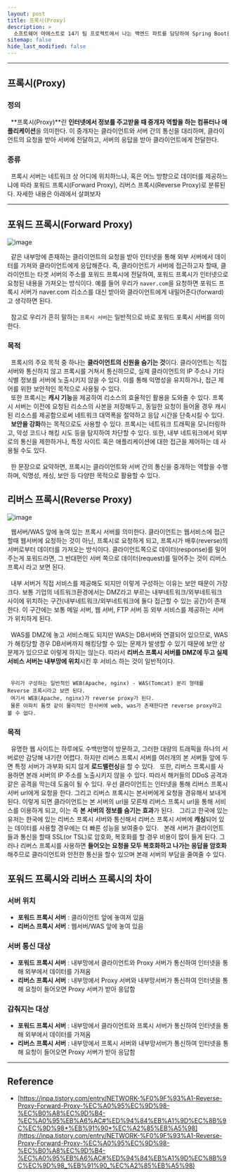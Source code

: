 ```yaml
---
layout: post
title: 프록시(Proxy)
description: >
  소프트웨어 마에스트로 14기 팀 프로젝트에서 나는 백엔드 파트를 담당하여 Spring Boot를 통한 API 서버 개발을 하게 되었다. 백엔드 아키텍처를 설계하던 중 '리버스 프록시'라는 단어를 팀원을 통해 접하게 되었고, 이에 대해 상세하게 공부하여 팀원들에게 공유해주고자 게시글을 작성하게 되었다.
sitemap: false
hide_last_modified: false
---
```


---

## 프록시(Proxy)

### 정의

&nbsp; **프록시(Proxy)**란 **인터넷에서 정보를 주고받을 때 중개자 역할을 하는 컴퓨터나 애플리케이션**을 의미한다. 이 중개자는 클라이언트와 서버 간의 통신을 대리하며, 클라이언트의 요청을 받아 서버에 전달하고, 서버의 응답을 받아 클라이언트에게 전달한다.

### 종류

&nbsp; 프록시 서버는 네트워크 상 어디에 위치하느냐, 혹은 어느 방향으로 데이터를 제공하느냐에 따라 포워드 프록시(Forward Proxy), 리버스 프록시(Reverse Proxy)로 분류된다. 자세한 내용은 아래에서 살펴보자

---

## 포워드 프록시(Forward Proxy)

![image](https://user-images.githubusercontent.com/68031450/248016479-61cea991-54ae-4032-8d8a-e6bf8414a502.png)

&nbsp; 같은 내부망에 존재하는 클라이언트의 요청을 받아 인터넷을 통해 외부 서버에서 데이터를 가져와 클라이언트에게 응답해준다.​ 즉, 클라이언트가 서버에 접근하고자 할때, 클라이언트는 타겟 서버의 주소를 포워드 프록시에 전달하여, 포워드 프록시가 인터넷으로 요청된 내용을 가져오는 방식이다. 예를 들어 우리가 `naver.com`을 요청하면 포워드 프록시 서버가 naver.com 리소스를 대신 받아와 클라이언트에게 내밀어준다(forward)고 생각하면 된다.<br><br>
&nbsp; 참고로 우리가 흔히 말하는 `프록시 서버`는 일반적으로 바로 포워드 포록시 서버를 의미한다.

### 목적

&nbsp; 프록시의 주요 목적 중 하나는 **클라이언트의 신원을 숨기는 것**이다. 클라이언트는 직접 서버와 통신하지 않고 프록시를 거쳐서 통신하므로, 실제 클라이언트의 IP 주소나 기타 식별 정보를 서버에 노출시키지 않을 수 있다. 이를 통해 익명성을 유지하거나, 접근 제어를 위한 보안적인 목적으로 사용될 수 있다.<br>
&nbsp; 또한 프록시는 **캐시 기능**을 제공하여 리소스의 효율적인 활용을 도와줄 수 있다. 프록시 서버는 이전에 요청된 리소스의 사본을 저장해두고, 동일한 요청이 들어올 경우 캐시된 리소스를 제공함으로써 네트워크 대역폭을 절약하고 응답 시간을 단축시킬 수 있다.<br>
&nbsp; **보안을 강화**하는 목적으로도 사용할 수 있다. 프록시는 네트워크 트래픽을 모니터링하고, 악성 코드나 해킹 시도 등을 탐지하여 차단할 수 있다. 또한, 내부 네트워크에서 외부로의 통신을 제한하거나, 특정 사이트 혹은 애플리케이션에 대한 접근을 제어하는 데 사용될 수도 있다.<br><br>
&nbsp; 한 문장으로 요약하면, 프록시는 클라이언트와 서버 간의 통신을 중개하는 역할을 수행하며, 익명성, 캐싱, 보안 등 다양한 목적으로 활용할 수 있다.

## 리버스 프록시(Reverse Proxy)

![image](https://user-images.githubusercontent.com/68031450/248017050-59a767fc-2ebe-4d3d-a42d-64e94e0eb859.png)

&nbsp; 웹서버/WAS 앞에 놓여 있는 프록시 서버를 의미한다. 클라이언트는 웹서비스에 접근할때 웹서버에 요청하는 것이 아닌, 프록시로 요청하게 되고, 프록시가 배후(reverse)의 서버로부터 데이터를 가져오는 방식이다. 클라이언트쪽으로 데이터(response)를 밀어주는게 포워드라면, 그 반대편인 서버 쪽으로 데이터(request)를 밀어주는 것이 리버스 프록시 라고 보면 된다.<br><br>
&nbsp; 내부 서버거 직접 서비스를 제공해도 되지만 이렇게 구성하는 이유는 보안 때문이 가장 크다. 보통 기업의 네트워크환경에서는 DMZ라고 부르는 내부네트워크/외부네트워크 사이에 위치하는 구간(내부네트워크/외부네트워크에 둘다 접근할 수 있는 공간)이 존재한다. 이 구간에는 보통 메일 서버, 웹 서버, FTP 서버 등 외부 서비스를 제공하는 서버가 위치하게 된다.<br><br>
&nbsp; WAS를 DMZ에 놓고 서비스해도 되지만 WAS는 DB서버와 연결되어 있으므로, WAS가 해킹당할 경우 DB서버까지 해킹당할 수 있는 문제가 발생할 수 있기 때문에 보안 상 문제가 있으므로 이렇게 하지는 않는다. 따라서 **리버스 프록시 서버를 DMZ에 두고 실제 서비스 서버는 내부망에 위치**시킨 후 서비스 하는 것이 일반적이다.<br><br>

```
 우리가 구성하는 일반적인 WEB(Apache, nginx) - WAS(Tomcat) 분리 형태를 Reverse 프록시라고 보면 된다.
 여기서 WEB(Apache, nginx)가 reverse proxy가 된다.
 물론 아파치 톰캣 같이 물리적인 한서버에 web, was가 존재한다면 reverse proxy라고 볼 수 없다.
```

### 목적

&nbsp; 유명한 웹 사이트는 하루에도 수백만명이 방문하고, 그러한 대량의 트래픽을 하나의 서버로만 감당해 내기란 어렵다. 하지만 리버스 프록시 서버를 여러개의 본 서버들 앞에 두면 특정 서버가 과부화 되지 않게 **로드밸런싱**을 할 수 있다.
&nbsp; 또한, 리버스 프록시를 사용하면 본래 서버의 IP 주소를 노출시키지 않을 수 있다. 따라서 해커들의 DDoS 공격과 같은 공격을 막는데 도움이 될 수 있다. 우선 클라이언트는 인터넷을 통해 리버스 프록시 서버 url에게 요청을 한다. 그리고 리버스 프록시는 본서버에게 요청을 경유해서 보내게 된다. 이렇게 되면 클라이언트는 본 서버의 url을 모른채 리버스 프록시 url을 통해 서비스를 이용하게 되고, 이는 즉 **본 서버의 정보를 숨기는 효과**가 된다.
&nbsp; 그리고 한국에 있는 유저는 한국에 있는 리버스 프록시 서버와 통신해서 리버스 프록시 서버에 **캐싱**되어 있는 데이터를 사용할 경우에는 더 빠른 성능을 보여줄수 있다.
&nbsp; 본래 서버가 클라이언트들과 통신을 할때 SSL(or TSL)로 암호화, 복호화를 할 경우 비용이 많이 들게 된다. 그러나 리버스 프록시를 사용하면 **들어오는 요청을 모두 복호화하고 나가는 응답을 암호화**해주므로 클라이언트와 안전한 통신을 할수 있으며 본래 서버의 부담을 줄여줄 수 있다.

## 포워드 프록시와 리버스 프록시의 차이

### 서버 위치

- **포워드 프록시 서버** : 클라이언트 앞에 놓여져 있음
- **리버스 프록시 서버** : 웹서버/WAS 앞에 놓여 있음

### 서버 통신 대상

- **포워드 프록시 서버** : 내부망에서 클라이언트와 Proxy 서버가 통신하여 인터넷을 통해 외부에서 데이터를 가져옴
- **리버스 프록시 서버** : 내부망에서 Proxy 서버와 내부망서버가 통신하여 인터넷을 통해 요청이 들어오면 Proxy 서버가 받아 응답함

### 감춰지는 대상

- **포워드 프록시 서버** : 내부망에서 클라이언트와 프록시 서버가 통신하여 인터넷을 통해 외부에서 데이터를 가져옴
- **리버스 프록시 서버** : 내부망에서 프록시 서버와 내부망서버가 통신하여 인터넷을 통해 요청이 들어오면 Proxy 서버가 받아 응답함

---

## Reference

- [https://inpa.tistory.com/entry/NETWORK-%F0%9F%93%A1-Reverse-Proxy-Forward-Proxy-%EC%A0%95%EC%9D%98-%EC%B0%A8%EC%9D%B4-%EC%A0%95%EB%A6%AC#%ED%94%84%EB%A1%9D%EC%8B%9C%EC%9D%98*%EB%91%90*%EC%A2%85%EB%A5%98](https://inpa.tistory.com/entry/NETWORK-%F0%9F%93%A1-Reverse-Proxy-Forward-Proxy-%EC%A0%95%EC%9D%98-%EC%B0%A8%EC%9D%B4-%EC%A0%95%EB%A6%AC#%ED%94%84%EB%A1%9D%EC%8B%9C%EC%9D%98_%EB%91%90_%EC%A2%85%EB%A5%98)
